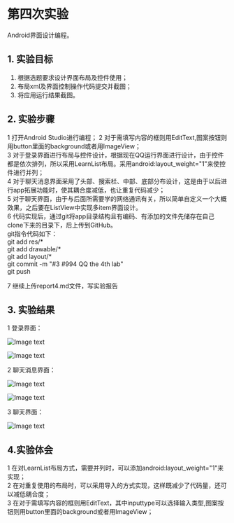 # 第四次实验 
Android界面设计编程。
## 1. 实验目标
1.    根据选题要求设计界面布局及控件使用；  
2.    布局xml及界面控制操作代码提交并截图；  
3.    将应用运行结果截图。  
## 2. 实验步骤

1    打开Android Studio进行编程；
2    对于需填写内容的框则用EditText,图案按钮则用button里面的background或者用ImageView；  
3    对于登录界面进行布局与控件设计，根据现在QQ运行界面进行设计，由于控件都是依次排列，所以采用LearnList布局。采用android:layout_weight="1"来使控件进行并列；  
4    对于聊天消息界面采用了头部、搜索栏、中部、底部分布设计，这是由于以后进行app拓展功能时，使其耦合度减低，也让重复代码减少；  
5    对于聊天界面，由于与后面所需要学的网络通讯有关，所以简单自定义一个大概效果，之后要在ListView中实现多item界面设计。  
6    代码实现后，通过git将app目录结构且有编码、有添加的文件先储存在自己clone下来的目录下，后上传到GitHub。  
git指令代码如下：  
    git add res/*  
    git add drawable/*  
    git add layout/*  
    git commit -m "#3 #994 QQ the 4th lab"  
    git push  

7    继续上传report4.md文件，写实验报告
## 3. 实验结果
1    登录界面：  
  
![Image text](https://raw.githubusercontent.com/ChenchenJT/android-labs-2018/master/soft1614080902335/%E5%AE%9E%E9%AA%8C%E5%9B%9B%E6%88%AA%E5%9B%BE1.png)  
  
![Image text](https://raw.githubusercontent.com/ChenchenJT/android-labs-2018/master/soft1614080902335/%E5%AE%9E%E9%AA%8C%E5%9B%9B%E6%88%AA%E5%9B%BE4.png)  
  
2    聊天消息界面：  
  
![Image text](https://raw.githubusercontent.com/ChenchenJT/android-labs-2018/master/soft1614080902335/%E5%AE%9E%E9%AA%8C%E5%9B%9B%E6%88%AA%E5%9B%BE2.png)  
  
![Image text](https://raw.githubusercontent.com/ChenchenJT/android-labs-2018/master/soft1614080902335/%E5%AE%9E%E9%AA%8C%E5%9B%9B%E6%88%AA%E5%9B%BE5.png)  
  
3    聊天界面：
  
![Image text](https://raw.githubusercontent.com/ChenchenJT/android-labs-2018/master/soft1614080902335/%E5%AE%9E%E9%AA%8C%E5%9B%9B%E6%88%AA%E5%9B%BE3.png)  
  
## 4.实验体会
1    在对LearnList布局方式，需要并列时，可以添加android:layout_weight="1"来实现；  
2    在对重复使用的布局时，可以采用导入的方式实现，这样既减少了代码量，还可以减低耦合度；  
3    在对于需填写内容的框则用EditText，其中inputtype可以选择输入类型,图案按钮则用button里面的background或者用ImageView；  
